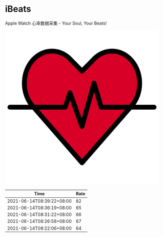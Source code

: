 # iBeats
Apple Watch 心率数据采集 - Your Soul, Your Beats!

![](./files/heart_rate.svg)

<!--START_SECTION:my_heart_rate-->
| Time | Rate | 
 | ---- | ---- | 
| 2021-06-14T08:39:22+08:00 | 82 |
| 2021-06-14T08:36:19+08:00 | 65 |
| 2021-06-14T08:31:22+08:00 | 66 |
| 2021-06-14T08:26:58+08:00 | 67 |
| 2021-06-14T08:22:06+08:00 | 64 |

<!--END_SECTION:my_heart_rate-->
